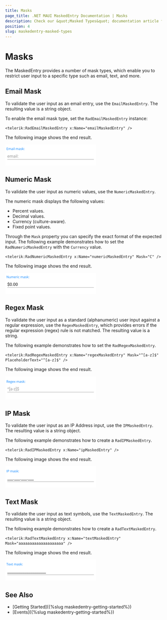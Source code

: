```yaml
---
title: Masks
page_title: .NET MAUI MaskedEntry Documentation | Masks
description: Check our &quot;Masked Types&quot; documentation article for Telerik MaskedEntry for .NET MAUI.
position: 4
slug: maskedentry-masked-types
---
```


# Masks

The MaskedEntry provides a number of mask types, which enable you to restrict user input to a specific type such as email, text, and more.

## Email Mask

To validate the user input as an email entry, use the `EmailMaskedEntry`. The resulting value is a string object.

To enable the email mask type, set the `RadEmailMaskedEntry` instance:

```XAML
<telerik:RadEmailMaskedEntry x:Name="emailMaskedEntry" />
```

The following image shows the end result.

![RadEmailMaskedEntry](images/maskedentry_email.png)

## Numeric Mask

To validate the user input as numeric values, use the `NumericMaskedEntry`.

The numeric mask displays the following values:

* Percent values.
* Decimal values.
* Currency (culture-aware).
* Fixed point values.

Through the `Mask` property you can specify the exact format of the expected input. The following example demonstrates how to set the `RadNumericMaskedEntry` with the `Currency` value.

```XAML
<telerik:RadNumericMaskedEntry x:Name="numericMaskedEntry" Mask="C" />
```

The following image shows the end result.

![RadNumericMaskedEntry](images/maskedentry_numeric.png)

## Regex Mask

To validate the user input as a standard (alphanumeric) user input against a regular expression, use the `RegexMaskedEntry`, which provides errors if the regular expression (regex) rule is not matched. The resulting value is a string.

The following example demonstrates how to set the `RadRegexMaskedEntry`.

```XAML
<telerik:RadRegexMaskedEntry x:Name="regexMaskedEntry" Mask="^[a-z]$" PlaceholderText="^[a-z]$" />
```

The following image shows the end result.

![RadRegexMaskedEntry](images/maskedentry_regex.png)

## IP Mask

To validate the user input as an IP Address input, use the `IPMaskedEntry`. The resulting value is a string object.

The following example demonstrates how to create a `RadIPMaskedEntry`.

```XAML
<telerik:RadIPMaskedEntry x:Name="ipMaskedEntry" />
```

The following image shows the end result.

![RadIPMaskedEntry](images/maskedentry_ip.png)

## Text Mask

To validate the user input as text symbols, use the `TextMaskedEntry`. The resulting value is a string object.

The following example demonstrates how to create a `RadTextMaskedEntry`.

```XAML
<telerik:RadTextMaskedEntry x:Name="textMaskedEntry" Mask="aaaaaaaaaaaaaaaaaaaa" />
```

The following image shows the end result.

![RadTextMaskedEntry](images/maskedentry_text.png)

## See Also

- [Getting Started]({%slug maskedentry-getting-started%})
- [Events]({%slug maskedentry-getting-started%})
